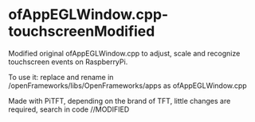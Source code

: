 # ofAppEGLWindow.cpp-touchscreenModified
Modified original ofAppEGLWindow.cpp to adjust, scale and recognize touchscreen events on RaspberryPi.

To use it: replace and rename in /openFrameworks/libs/OpenFrameworks/apps as ofAppEGLWindow.cpp

Made with PiTFT, depending on the brand of TFT, little changes are required, search in code //MODIFIED
